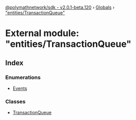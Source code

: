 [@polymathnetwork/sdk - v2.0.1-beta.120](../README.md) › [Globals](../globals.md) › ["entities/TransactionQueue"](_entities_transactionqueue_.md)

# External module: "entities/TransactionQueue"

## Index

### Enumerations

- [Events](../enums/_entities_transactionqueue_.events.md)

### Classes

- [TransactionQueue](../classes/_entities_transactionqueue_.transactionqueue.md)

